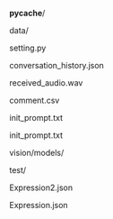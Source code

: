 __pycache__/

data/

setting.py

conversation_history.json

received_audio.wav

comment.csv

init_prompt.txt

init_prompt.txt

vision/models/

test/

Expression2.json

Expression.json